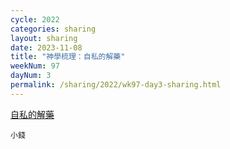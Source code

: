 ```yaml
---
cycle: 2022
categories: sharing
layout: sharing
date: 2023-11-08
title: "神學梳理：自私的解藥"
weekNum: 97
dayNum: 3
permalink: /sharing/2022/wk97-day3-sharing.html
---
```


[自私的解藥](https://eccseattle.github.io/media/sharing/2022/wk097/2023-11-08-bin.m4a)

`小錢`
